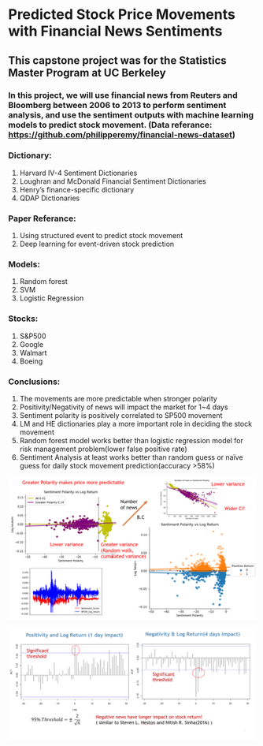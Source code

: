 # Predicted Stock Price Movements with Financial News Sentiments
## This capstone project was for the Statistics Master Program at UC Berkeley
### In this project, we will use financial news from Reuters and Bloomberg between 2006 to 2013 to perform sentiment analysis, and use the sentiment outputs with machine learning models to predict stock movement. (Data referance: https://github.com/philipperemy/financial-news-dataset)

### Dictionary:
1. Harvard IV-4 Sentiment Dictionaries
2. Loughran and McDonald Financial Sentiment Dictionaries
3. Henry’s finance-specific dictionary
4. QDAP Dictionaries

### Paper Referance:
1. Using structured event to predict stock movement
2. Deep learning for event-driven stock prediction

### Models:
1. Random forest
2. SVM
3. Logistic Regression

### Stocks:
1. S&P500
2. Google
3. Walmart
4. Boeing


### Conclusions:
1. The movements are more predictable when stronger polarity
2. Positivity/Negativity of news will impact the market for 1~4 days
3. Sentiment polarity is positively correlated to SP500 movement
4. LM  and HE dictionaries play a more important role in deciding the stock movement
5. Random forest model works better than logistic regression model for risk management problem(lower false positive rate)
5. Sentiment Analysis at least works better than random guess or naïve guess for daily stock movement prediction(accuracy >58%)


![Screenshot](https://github.com/esther730/Sentiment_Analysis_for_stock_movement/blob/master/cluster1.PNG)

![Screenshot](https://github.com/esther730/Sentiment_Analysis_for_stock_movement/blob/master/corr.PNG)
